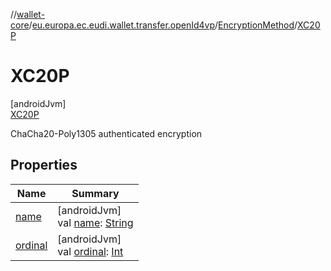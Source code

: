 //[wallet-core](../../../../index.md)/[eu.europa.ec.eudi.wallet.transfer.openId4vp](../../index.md)/[EncryptionMethod](../index.md)/[XC20P](index.md)

# XC20P

[androidJvm]\
[XC20P](index.md)

ChaCha20-Poly1305 authenticated encryption

## Properties

| Name | Summary |
|---|---|
| [name](index.md#-372974862%2FProperties%2F1615067946) | [androidJvm]<br>val [name](index.md#-372974862%2FProperties%2F1615067946): [String](https://kotlinlang.org/api/latest/jvm/stdlib/kotlin-stdlib/kotlin/-string/index.html) |
| [ordinal](index.md#-739389684%2FProperties%2F1615067946) | [androidJvm]<br>val [ordinal](index.md#-739389684%2FProperties%2F1615067946): [Int](https://kotlinlang.org/api/latest/jvm/stdlib/kotlin-stdlib/kotlin/-int/index.html) |
